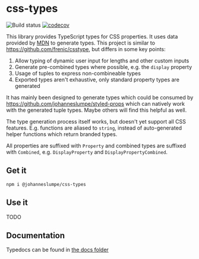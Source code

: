 # css-types

![Build status](https://travis-ci.org/johanneslumpe/css-types.svg?branch=master)
[![codecov](https://codecov.io/gh/johanneslumpe/css-types/branch/master/graph/badge.svg)](https://codecov.io/gh/johanneslumpe/css-types)

This library provides TypeScript types for CSS properties. It uses data provided by [MDN](https://github.com/mdn/data/) to generate types. This project is similar to https://github.com/frenic/csstype, but differs in some key points:

1) Allow typing of dynamic user input for lengths and other custom inputs
2) Generate pre-combined types where possible, e.g. the `display` property
3) Usage of tuples to express non-combineable types
4) Exported types aren't exhaustive, only standard property types are generated

It has mainly been designed to generate types which could be consumed by https://github.com/johanneslumpe/styled-props which can natively work with the generated tuple types. Maybe others will find this helpful as well.

The type generation process itself works, but doesn't yet support all CSS features. E.g. functions are aliased to `string`, instead of auto-generated helper functions which return branded types.

All properties are suffixed with `Property` and combined types are suffixed with `Combined`, e.g. `DisplayProperty` and `DisplayPropertyCombined`.

## Get it

`npm i @johanneslumpe/css-types`

## Use it

TODO

## Documentation

Typedocs can be found in [the docs folder](docs/README.md)